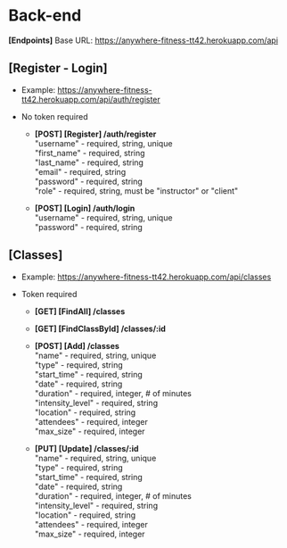 # Back-end

**[Endpoints]** Base URL: https://anywhere-fitness-tt42.herokuapp.com/api

## [Register - Login]
- Example: https://anywhere-fitness-tt42.herokuapp.com/api/auth/register
- No token required

  * **[POST] [Register] /auth/register** </br>
    "username" - required, string, unique </br>
    "first_name" - required, string </br>
    "last_name" - required, string </br>
    "email" - required, string </br>
    "password" - required, string </br>
    "role"     - required, string, must be "instructor" or "client" </br>

  * **[POST] [Login] /auth/login** </br>
    "username" - required, string, unique </br>
    "password" - required, string </br>

## [Classes]  
- Example: https://anywhere-fitness-tt42.herokuapp.com/api/classes
- Token required

  * **[GET] [FindAll] /classes**

  * **[GET] [FindClassById] /classes/:id**

  * **[POST] [Add] /classes** </br>
    "name" - required, string, unique </br>
    "type" - required, string </br>
    "start_time" - required, string </br>
    "date" - required, string </br>
    "duration" - required, integer, # of minutes </br>
    "intensity_level" - required, string </br>
    "location" - required, string </br>
    "attendees" - required, integer </br>
    "max_size" - required, integer </br>

  * **[PUT] [Update] /classes/:id** </br>
    "name" - required, string, unique </br>
    "type" - required, string </br>
    "start_time" - required, string </br>
    "date" - required, string </br>
    "duration" - required, integer, # of minutes </br>
    "intensity_level" - required, string </br>
    "location" - required, string </br>
    "attendees" - required, integer </br>
    "max_size" - required, integer </br>
